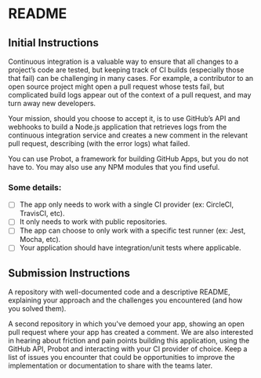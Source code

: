 # README

## Initial Instructions

Continuous integration is a valuable way to ensure that all changes to a project’s code are tested, but keeping track of CI builds (especially those that fail) can be challenging in many cases. For example, a contributor to an open source project might open a pull request whose tests fail, but complicated build logs appear out of the context of a pull request, and may turn away new developers.

Your mission, should you choose to accept it, is to use GitHub’s API and webhooks to build a Node.js application that retrieves logs from the continuous integration service and creates a new comment in the relevant pull request, describing (with the error logs) what failed.

You can use Probot, a framework for building GitHub Apps, but you do not have to. You may also use any NPM modules that you find useful.

### Some details:

- [ ] The app only needs to work with a single CI provider (ex: CircleCI, TravisCI, etc).
- [ ] It only needs to work with public repositories.
- [ ] The app can choose to only work with a specific test runner (ex: Jest, Mocha, etc).
- [ ] Your application should have integration/unit tests where applicable.

## Submission Instructions

A repository with well-documented code and a descriptive README, explaining your approach and the challenges you encountered (and how you solved them).

A second repository in which you've demoed your app, showing an open pull request where your app has created a comment.
We are also interested in hearing about friction and pain points building this application, using the GitHub API, Probot and interacting with your CI provider of choice. Keep a list of issues you encounter that could be opportunities to improve the implementation or documentation to share with the teams later.

